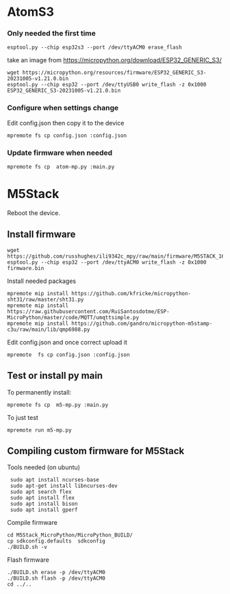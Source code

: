 # AtomS3
### Only needed the first time

```
esptool.py --chip esp32s3 --port /dev/ttyACM0 erase_flash
```

take an image from https://micropython.org/download/ESP32_GENERIC_S3/

```
wget https://micropython.org/resources/firmware/ESP32_GENERIC_S3-20231005-v1.21.0.bin 
esptool.py --chip esp32 --port /dev/ttyUSB0 write_flash -z 0x1000 ESP32_GENERIC_S3-20231005-v1.21.0.bin 
```



### Configure when settings change
Edit config.json then copy it to the device
```
mpremote fs cp config.json :config.json
```

### Update firmware when needed
```
mpremote fs cp  atom-mp.py :main.py
```


# M5Stack

Reboot the device.

## Install firmware

```
wget https://github.com/russhughes/ili9342c_mpy/raw/main/firmware/M5STACK_16M/firmware.bin
esptool.py --chip esp32 --port /dev/ttyACM0 write_flash -z 0x1000  firmware.bin
```

Install needed packages
```
mpremote mip install https://github.com/kfricke/micropython-sht31/raw/master/sht31.py
mpremote mip install https://raw.githubusercontent.com/RuiSantosdotme/ESP-MicroPython/master/code/MQTT/umqttsimple.py
mpremote mip install https://github.com/gandro/micropython-m5stamp-c3u/raw/main/lib/qmp6988.py
```

Edit config.json and once correct upload it
```
mpremote  fs cp config.json :config.json
```


## Test or install py main 
To permanently install:
```
mpremote fs cp  m5-mp.py :main.py
```

To just test
```
mpremote run m5-mp.py
```

## Compiling custom firmware for M5Stack

Tools needed (on ubuntu)
```
 sudo apt install ncurses-base
 sudo apt-get install libncurses-dev
 sudo apt search flex
 sudo apt install flex
 sudo apt install bison
 sudo apt install gperf
```

Compile firmware
```
cd M5Stack_MicroPython/MicroPython_BUILD/
cp sdkconfig.defaults  sdkconfig
./BUILD.sh -v
```

Flash firmware
```
./BUILD.sh erase -p /dev/ttyACM0 
./BUILD.sh flash -p /dev/ttyACM0 
cd ../..
```



